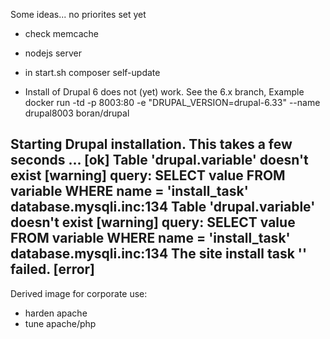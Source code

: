 

Some ideas... no priorites set yet

- check memcache
- nodejs server
- in start.sh
  composer self-update

- Install of Drupal 6 does not (yet) work. See the 6.x branch, Example
docker run -td -p 8003:80 -e "DRUPAL_VERSION=drupal-6.33" --name drupal8003  boran/drupal

Starting Drupal installation. This takes a few seconds ...           [ok]
Table &#039;drupal.variable&#039; doesn&#039;t exist                 [warning]
query: SELECT value FROM variable WHERE name =
&#039;install_task&#039; database.mysqli.inc:134
Table &#039;drupal.variable&#039; doesn&#039;t exist                 [warning]
query: SELECT value FROM variable WHERE name =
&#039;install_task&#039; database.mysqli.inc:134
The site install task '' failed.                                     [error]
----------------

Derived image for corporate use:
- harden apache
- tune apache/php
